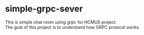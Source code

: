 # simple-grpc-sever

This is simple chat room using grpc for HCMUS project. <br>
The goal of this project is to understand how GRPC protocol works.
